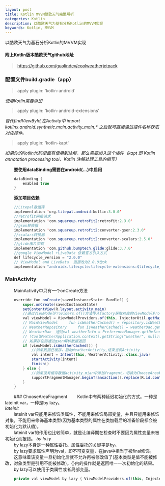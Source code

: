 ```yaml
---
layout: post
title: Kotlin MVVM酷欧天气完整解析
categories: Kotlin
description: 以酷欧天气为基石分析Kotlin的MVVM实现
keywords: Kotlin, MVVM
---
```


以酷欧天气为基石分析Kotlin的MVVM实现

#### 附上Kotlin版本酷欧天气github地址
> https://github.com/guolindev/coolweatherjetpack

### 配置文件build.gradle（app）

> apply plugin: 'kotlin-android'

*使用Kotlin需要添加<br>*

> apply plugin: 'kotlin-android-extensions'

*替代findViewById,在Activity中 import kotlinx.android.synthetic.main.activity_main.\* 之后就可直接通过控件名称获取对应控件。*<br>

> apply plugin: 'kotlin-kapt'

*如果你的Kotlin代码里面有使用到注解，那么需要加入这个插件（kapt 即 Kotlin annotation processing tool，Kotlin 注解处理工具的缩写）*<br>

　　**要使用dataBinding需要在android{...}中启用**<br>
```Java
    dataBinding {
        enabled true
    }
```
　　**添加项目依赖**
```Java
    //Litepal数据库
    implementation 'org.litepal.android:kotlin:3.0.0'
    //retrofit网络请求
    implementation 'com.squareup.retrofit2:retrofit:2.3.0'
    //gson转换器
    implementation 'com.squareup.retrofit2:converter-gson:2.3.0'
    //scalars转换器
    implementation 'com.squareup.retrofit2:converter-scalars:2.5.0'
    //glide图片加载
    implementation 'com.github.bumptech.glide:glide:3.7.0'
    //google ViewModel +LiveData 依赖官方引入方式
    def lifecycle_version = "2.0.0"
    // ViewModel and LiveData  直接改为2.0.0也ok
    implementation "androidx.lifecycle:lifecycle-extensions:$lifecycle_version"
```
### MainActivity
　　MainActivity中只有一个onCreate方法
```Java
    override fun onCreate(savedInstanceState: Bundle?) {
        super.onCreate(savedInstanceState)
        setContentView(R.layout.activity_main)
        //通过ViewModelProviders.of()方法传入factory获取对应的ViewModelProvider实例，然后通过实例获取到指定的ViewModel
        val viewModel = ViewModelProviders.of(this, InjectorUtil.getMainModelFactory()).get(MainViewModel::class.java)
        // MainViewModel     fun isWeatherCached() = repository.isWeatherCached() 
        // WeatherRepository     fun isWeatherCached() = weatherDao.getCachedWeatherInfo() != null
        // WeatherDao  通过val weatherInfo = PreferenceManager.getDefaultSharedPreferences
        // (CoolWeatherApplication.context).getString("weather", null)查询sp中是否有天气缓存信息，不存在返回null
        // 如果存在则通过gson解析数据返回
        if (viewModel.isWeatherCached()) {
            //如果数据已缓存，启动WeatherActivity,结束当前Activity
            val intent = Intent(this, WeatherActivity::class.java)
            startActivity(intent)
            finish()
        } else {
            //如果没有缓存数据activity_mian中添加fragment，切换为ChooseAreaFragment
            supportFragmentManager.beginTransaction().replace(R.id.container, ChooseAreaFragment).commit()
        }
    }
```
　　### ChooseAreaFragment
　　Kotlin中有两种延迟初始化的方式。一种是lateinit var，一种是by lazy。<br>
*lateinit*<br>
　　lateinit var只能用来修饰类属性，不能用来修饰局部变量，并且只能用来修饰对象，不能用来修饰基本类型(因为基本类型的属性在类加载后的准备阶段都会被初始化为默认值)。<br>
  lateinit var的作用也比较简单，就是让编译期在检查时不要因为属性变量未被初始化而报错。
*by lazy*<br>
　　by lazy本身是一种属性委托。属性委托的关键字是by。<br>
　　by lazy要求属性声明为val，即不可变变量，在java中相当于被final修饰。<br>
  这意味着该变量一旦初始化后就不允许再被修改值了(基本类型是值不能被修改，对象类型是引用不能被修改)。{}内的操作就是返回唯一一次初始化的结果。<br>
  by lazy可以使用于类属性或者局部变量。<br>
```Java
    private val viewModel by lazy { ViewModelProviders.of(this, InjectorUtil.getChooseAreaModelFactory()).get(ChooseAreaViewModel::class.java) }
```
  
  
  

